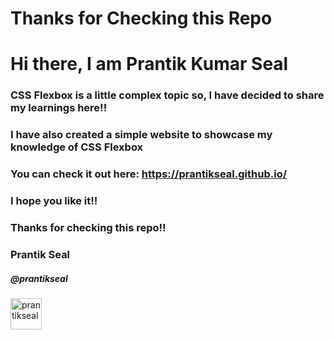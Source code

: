 ﻿# Thanks for Checking this Repo
<h1>Hi there, I am Prantik Kumar Seal</h1>
<h3>CSS Flexbox is a little complex topic so, I have decided to share my learnings here!!</h3>
<h3>I have also created a simple website to showcase my knowledge of CSS Flexbox</h3>
<h3>You can check it out here: <a href="https://prantikseal.github.io/">https://prantikseal.github.io/</a></h3>
<h3>I hope you like it!!</h3>
<h3>Thanks for checking this repo!!</h3>
<h3>Prantik Seal</h3>
<h5>@prantikseal</h5>
<a href="https://twitter.com/prantikseal" target="blank"><img align="center" src="https://img.icons8.com/cute-clipart/64/000000/twitter.png" alt="prantikseal" height="50" width="50" /></a> &nbsp;&nbsp;&nbsp;